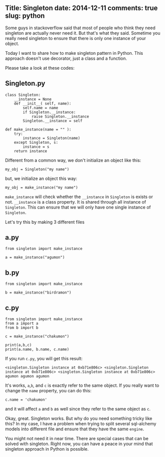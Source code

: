 Title: Singleton
date: 2014-12-11
comments: true
slug: python
---

<!-- PELICAN_BEGIN_SUMMARY -->
Some guys in stackoverflow said that most of people who think they need singleton are actually never need it.
But that's what they said. Sometime you really need singleton to ensure that there is only one instance of your object.
<!-- PELICAN_END_SUMMARY -->

Today I want to share how to make singleton pattern in Python. This approach doesn't use decorator, just a class and a function.

Please take a look at these codes:

Singleton.py
------------

```
class Singleton:
    __instance = None
    def __init__( self, name):
        self.name = name
        if Singleton.__instance:
            raise Singleton.__instance
        Singleton.__instance = self

def make_instance(name = "" ):
    try:
        instance = Singleton(name)
    except Singleton, s:
        instance = s
    return instance
```

Different from a common way, we don't initialize an object like this:

```
my_obj = Singleton("my name")
```

but, we initialize an object this way:

```
my_obj = make_instance("my name")
```

`make_instance` will check whether the `__instance` in `Singleton` is exists or not.
`__instance` is a class property. It is shared through all instance of `Singleton`.
This can ensure that we will only have one single instance of `Singleton`.

Let's try this by making 3 different files

a.py
----
```
from singleton import make_instance

a = make_instance("agumon")
```

b.py
----
```
from singleton import make_instance

b = make_instance("birdramon")
```

c.py
----
```
from singleton import make_instance
from a import a
from b import b

c = make_instance("chakumon")

print(a,b,c)
print(a.name, b.name, c.name)
```

If you run `c.py`, you will get this result:

```
<singleton.Singleton instance at 0xb71e806c> <singleton.Singleton instance at 0xb71e806c> <singleton.Singleton instance at 0xb71e806c>
agumon agumon agumon
```

It's works, `a`,`b`, and `c` is exactly refer to the same object.
If you really want to change the `name` property, you can do this:

```
c.name = 'chakumon'
```

and it will affect `a` and `b` as well since they refer to the same object as `c`.

Okay, great. Singleton works. But why do you need something tricky like this?
In my case, I have a problem when trying to split several sql-alchemy models into different file and ensure that they have
the same `engine`.

You might not need it in near time. There are special cases that can be solved with singleton.
Right now, you can have a peace in your mind that singleton approach in Python is possible.

